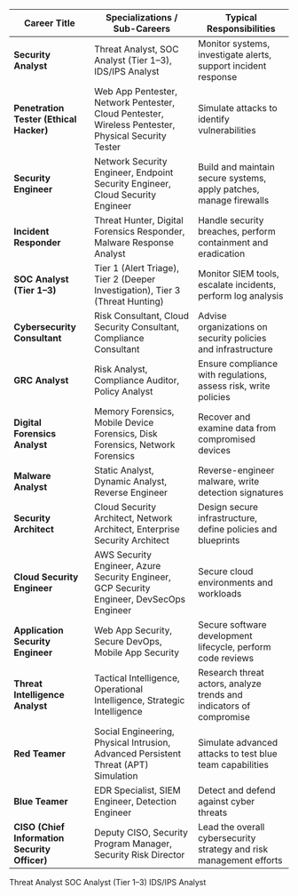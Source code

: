 
| **Career Title**                              | **Specializations / Sub-Careers**                                                                   | **Typical Responsibilities**                                        |
| --------------------------------------------- | --------------------------------------------------------------------------------------------------- | ------------------------------------------------------------------- |
| **Security Analyst**                          | Threat Analyst, SOC Analyst (Tier 1–3), IDS/IPS Analyst                                             | Monitor systems, investigate alerts, support incident response      |
| **Penetration Tester (Ethical Hacker)**       | Web App Pentester, Network Pentester, Cloud Pentester, Wireless Pentester, Physical Security Tester | Simulate attacks to identify vulnerabilities                        |
| **Security Engineer**                         | Network Security Engineer, Endpoint Security Engineer, Cloud Security Engineer                      | Build and maintain secure systems, apply patches, manage firewalls  |
| **Incident Responder**                        | Threat Hunter, Digital Forensics Responder, Malware Response Analyst                                | Handle security breaches, perform containment and eradication       |
| **SOC Analyst (Tier 1–3)**                    | Tier 1 (Alert Triage), Tier 2 (Deeper Investigation), Tier 3 (Threat Hunting)                       | Monitor SIEM tools, escalate incidents, perform log analysis        |
| **Cybersecurity Consultant**                  | Risk Consultant, Cloud Security Consultant, Compliance Consultant                                   | Advise organizations on security policies and infrastructure        |
| **GRC Analyst**                               | Risk Analyst, Compliance Auditor, Policy Analyst                                                    | Ensure compliance with regulations, assess risk, write policies     |
| **Digital Forensics Analyst**                 | Memory Forensics, Mobile Device Forensics, Disk Forensics, Network Forensics                        | Recover and examine data from compromised devices                   |
| **Malware Analyst**                           | Static Analyst, Dynamic Analyst, Reverse Engineer                                                   | Reverse-engineer malware, write detection signatures                |
| **Security Architect**                        | Cloud Security Architect, Network Architect, Enterprise Security Architect                          | Design secure infrastructure, define policies and blueprints        |
| **Cloud Security Engineer**                   | AWS Security Engineer, Azure Security Engineer, GCP Security Engineer, DevSecOps Engineer           | Secure cloud environments and workloads                             |
| **Application Security Engineer**             | Web App Security, Secure DevOps, Mobile App Security                                                | Secure software development lifecycle, perform code reviews         |
| **Threat Intelligence Analyst**               | Tactical Intelligence, Operational Intelligence, Strategic Intelligence                             | Research threat actors, analyze trends and indicators of compromise |
| **Red Teamer**                                | Social Engineering, Physical Intrusion, Advanced Persistent Threat (APT) Simulation                 | Simulate advanced attacks to test blue team capabilities            |
| **Blue Teamer**                               | EDR Specialist, SIEM Engineer, Detection Engineer                                                   | Detect and defend against cyber threats                             |
| **CISO (Chief Information Security Officer)** | Deputy CISO, Security Program Manager, Security Risk Director                                       | Lead the overall cybersecurity strategy and risk management efforts |

Threat Analyst
SOC Analyst (Tier 1–3)
IDS/IPS Analyst